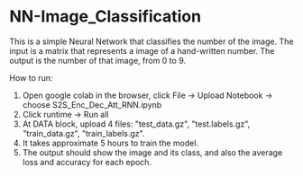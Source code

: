 # NN-Image_Classification

This is a simple Neural Network that classifies the number of the image. The input is a matrix that represents a image of a hand-written number. The output is the number of that image, from 0 to 9.  

How to run:
1. Open google colab in the browser, click File -> Upload Notebook -> choose S2S_Enc_Dec_Att_RNN.ipynb  
2. Click runtime -> Run all  
3. At DATA block, upload 4 files: "test_data.gz", "test.labels.gz", "train_data.gz", "train_labels.gz".  
4. It takes approximate 5 hours to train the model.  
5. The output should show the image and its class, and also the average loss and accuracy for each epoch.  
